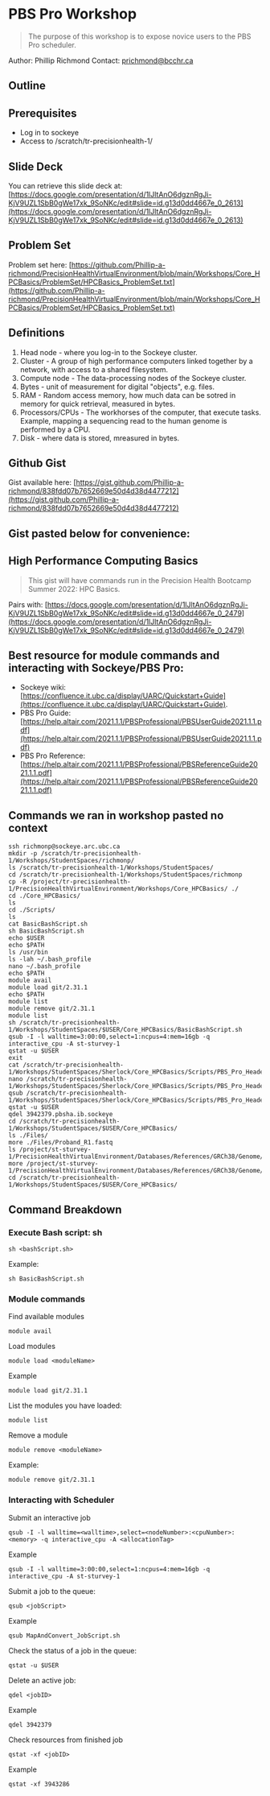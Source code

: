 # PBS Pro Workshop

> The purpose of this workshop is to expose novice users to the PBS Pro scheduler.

Author: Phillip Richmond 
Contact: prichmond@bcchr.ca


## Outline


## Prerequisites
- Log in to sockeye
- Access to /scratch/tr-precisionhealth-1/

## Slide Deck

You can retrieve this slide deck at: [https://docs.google.com/presentation/d/1lJltAnO6dgznRgJi-KjV9UZL1SbB0gWe17xk_9SoNKc/edit#slide=id.g13d0dd4667e_0_2613](https://docs.google.com/presentation/d/1lJltAnO6dgznRgJi-KjV9UZL1SbB0gWe17xk_9SoNKc/edit#slide=id.g13d0dd4667e_0_2613)

## Problem Set
Problem set here: [https://github.com/Phillip-a-richmond/PrecisionHealthVirtualEnvironment/blob/main/Workshops/Core_HPCBasics/ProblemSet/HPCBasics_ProblemSet.txt](https://github.com/Phillip-a-richmond/PrecisionHealthVirtualEnvironment/blob/main/Workshops/Core_HPCBasics/ProblemSet/HPCBasics_ProblemSet.txt)

## Definitions
1. Head node - where you log-in to the Sockeye cluster.
2. Cluster - A group of high performance computers linked together by a network, with access to a shared filesystem.
3. Compute node - The data-processing nodes of the Sockeye cluster.
4. Bytes - unit of measurement for digital "objects", e.g. files.
5. RAM - Random access memory, how much data can be sotred in memory for quick retrieval, measured in bytes.
6. Processors/CPUs - The workhorses of the computer, that execute tasks. Example, mapping a sequencing read to the human genome is performed by a CPU.
7. Disk - where data is stored, mreasured in bytes.

## Github Gist

Gist available here: [https://gist.github.com/Phillip-a-richmond/838fdd07b7652669e50d4d38d4477212](https://gist.github.com/Phillip-a-richmond/838fdd07b7652669e50d4d38d4477212)


Gist pasted below for convenience:
---------

## High Performance Computing Basics
> This gist will have commands run in the Precision Health Bootcamp Summer 2022: HPC Basics.

Pairs with: [https://docs.google.com/presentation/d/1lJltAnO6dgznRgJi-KjV9UZL1SbB0gWe17xk_9SoNKc/edit#slide=id.g13d0dd4667e_0_2479](https://docs.google.com/presentation/d/1lJltAnO6dgznRgJi-KjV9UZL1SbB0gWe17xk_9SoNKc/edit#slide=id.g13d0dd4667e_0_2479)

## Best resource for module commands and interacting with Sockeye/PBS Pro:
- Sockeye wiki: [https://confluence.it.ubc.ca/display/UARC/Quickstart+Guide](https://confluence.it.ubc.ca/display/UARC/Quickstart+Guide). 
- PBS Pro Guide: [https://help.altair.com/2021.1.1/PBSProfessional/PBSUserGuide2021.1.1.pdf](https://help.altair.com/2021.1.1/PBSProfessional/PBSUserGuide2021.1.1.pdf)
- PBS Pro Reference: [https://help.altair.com/2021.1.1/PBSProfessional/PBSReferenceGuide2021.1.1.pdf](https://help.altair.com/2021.1.1/PBSProfessional/PBSReferenceGuide2021.1.1.pdf)

## Commands we ran in workshop pasted no context
```
ssh richmonp@sockeye.arc.ubc.ca
mkdir -p /scratch/tr-precisionhealth-1/Workshops/StudentSpaces/richmonp/
ls /scratch/tr-precisionhealth-1/Workshops/StudentSpaces/
cd /scratch/tr-precisionhealth-1/Workshops/StudentSpaces/richmonp
cp -R /project/tr-precisionhealth-1/PrecisionHealthVirtualEnvironment/Workshops/Core_HPCBasics/ ./ 
cd ./Core_HPCBasics/
ls
cd ./Scripts/
ls
cat BasicBashScript.sh
sh BasicBashScript.sh
echo $USER
echo $PATH
ls /usr/bin
ls -lah ~/.bash_profile
nano ~/.bash_profile
echo $PATH
module avail
module load git/2.31.1
echo $PATH
module list
module remove git/2.31.1
module list
sh /scratch/tr-precisionhealth-1/Workshops/StudentSpaces/$USER/Core_HPCBasics/BasicBashScript.sh
qsub -I -l walltime=3:00:00,select=1:ncpus=4:mem=16gb -q interactive_cpu -A st-sturvey-1
qstat -u $USER
exit
cat /scratch/tr-precisionhealth-1/Workshops/StudentSpaces/Sherlock/Core_HPCBasics/Scripts/PBS_Pro_Header_Template.sh
nano /scratch/tr-precisionhealth-1/Workshops/StudentSpaces/Sherlock/Core_HPCBasics/Scripts/PBS_Pro_Header_Template.sh
qsub /scratch/tr-precisionhealth-1/Workshops/StudentSpaces/Sherlock/Core_HPCBasics/Scripts/PBS_Pro_Header_Template.sh
qstat -u $USER
qdel 3942379.pbsha.ib.sockeye
cd /scratch/tr-precisionhealth-1/Workshops/StudentSpaces/$USER/Core_HPCBasics/ 
ls ./Files/
more ./Files/Proband_R1.fastq
ls /project/st-sturvey-1/PrecisionHealthVirtualEnvironment/Databases/References/GRCh38/Genome/1000G/
more /project/st-sturvey-1/PrecisionHealthVirtualEnvironment/Databases/References/GRCh38/Genome/1000G/GRCh38_full_analysis_set_plus_decoy_hla.fa
cd /scratch/tr-precisionhealth-1/Workshops/StudentSpaces/$USER/Core_HPCBasics/ 
```

## Command Breakdown


### Execute Bash script: sh
```
sh <bashScript.sh>
```
Example:
```
sh BasicBashScript.sh
```


### Module commands
Find available modules
```
module avail
```

Load modules
```
module load <moduleName>
```
Example
```
module load git/2.31.1
```

List the modules you have loaded:
```
module list
```

Remove a module
```
module remove <moduleName>
```
Example:
```
module remove git/2.31.1
```

### Interacting with Scheduler

Submit an interactive job
```
qsub -I -l walltime=<walltime>,select=<nodeNumber>:<cpuNumber>:<memory> -q interactive_cpu -A <allocationTag>
```
Example
```
qsub -I -l walltime=3:00:00,select=1:ncpus=4:mem=16gb -q interactive_cpu -A st-sturvey-1 
```

Submit a job to the queue:
```
qsub <jobScript>
```
Example
```
qsub MapAndConvert_JobScript.sh
```

Check the status of a job in the queue:
```
qstat -u $USER
```

Delete an active job:
```
qdel <jobID>
```
Example
```
qdel 3942379
```

Check resources from finished job
```
qstat -xf <jobID>
```
Example
```
qstat -xf 3943286
```

